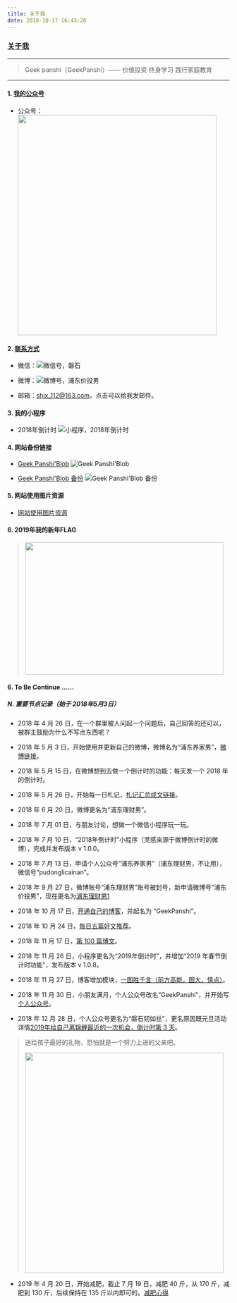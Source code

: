 ```yaml
---
title: 关于我
date: 2018-10-17 16:43:20
---
```


### [关于我](https://mp.weixin.qq.com/s/xxIkfGMFU7BaCeCJtdrtDg)

---
> Geek panshi（GeekPanshi）—— 价值投资 终身学习 践行家庭教育
---

#### 1. [我的公众号](https://mp.weixin.qq.com/s/xxIkfGMFU7BaCeCJtdrtDg)

* 公众号：<img src="/images/about/juBKMkS.jpg" width="450" height="500" align=center></img>


#### 2. [联系方式](https://mp.weixin.qq.com/s/xxIkfGMFU7BaCeCJtdrtDg)

* 微信：![微信号，磐石](/images/about/dx17wGO.png "微信号，磐石")

* 微博：![微博号，浦东价投男](/images/about/Meqtw3h.png "微博号，浦东价投男")

* 邮箱：<a href="mailto:shix_112@163.com?subject=Geek panshi">shix_112@163.com，点击可以给我发邮件。</a>

#### 3. 我的小程序

* 2018年倒计时 ![小程序，2018年倒计时](/images/about/Qlo5mNr.png "小程序，2018年倒计时")

#### 4. 网站备份链接
* [Geek Panshi'Blob](https://geekpanshi.github.io/ "Geek Panshi'Blob https://www.geekpanshi.com/")
  ![Geek Panshi'Blob](/images/about/yfsyqFk.png "Geek Panshi'Blob https://www.geekpanshi.com/")

* [Geek Panshi'Blob 备份](https://www.geekpanshi.com// "备份 - Geek Panshi'Blob https://www.geekpanshi.com/")
  ![Geek Panshi'Blob 备份](/images/about/mfMfnTU.png "备份 - Geek Panshi'Blob https://www.geekpanshi.com/")

#### 5. 网站使用图片资源

* [网站使用图片资源](/images/ "网站使用图片资源")

#### 6. 2019年我的新年FLAG

> <img src="/images/about/uZ7n0b7.jpg" width="450" height="300" align=center></img>

#### 6. To Be Continue ……

##### N. 重要节点记录（始于 2018年5月3日）

* 2018 年 4 月 26 日，在一个群里被人问起一个问题后，自己回答的还可以，被群主鼓励为什么不写点东西呢？

* 2018 年 5 月 3 日，开始使用并更新自己的微博，微博名为“浦东养家男”，[微博链接](https://weibo.com/u/6726260941)。

* 2018 年 5 月 15 日，在微博想到去做一个倒计时的功能：每天发一个 2018 年的倒计时。

* 2018 年 5 月 26 日，开始每一日札记，[札记汇总成文链接](/tags/札记汇总)。

* 2018 年 6 月 20 日，微博更名为“浦东理财男”。

* 2018 年 7 月 01 日，与朋友讨论，想做一个微信小程序玩一玩。

* 2018 年 7 月 10 日，“2018年倒计时”小程序（灵感来源于微博倒计时的微博），完成并发布版本 v 1.0.0。

* 2018 年 7 月 13 日，申请个人公众号“浦东养家男”（浦东理财男，不让用），微信号“pudonglicainan”。

* 2018 年 9 月 27 日，微博账号“浦东理财男”账号被封号，新申请微博号“浦东价投男”，现在更名为[浦东理财男1](https://weibo.com/u/6726260941)

* 2018 年 10 月 17 日，[开通自己的博客](/)，并起名为 “GeekPanshi”。

* 2018 年 10 月 24 日，[每日五篇好文推荐](/tags/美文推荐)。

* 2018 年 11 月 17 日，[第 100 篇博文](/archives/f031a7e.html)。

* 2018 年 11 月 26 日，小程序更名为“2019年倒计时”，并增加“2019 年春节倒计时功能”，发布版本 v 1.0.8。

* 2018 年 11 月 27 日，博客增加模块，[一图胜千言（前方高能，图大，慎点）](/archives/ba320aa2.html)。

* 2018 年 11 月 30 日，小朋友满月，个人公众号改名“GeekPanshi”，并开始写[个人公众号](https://mp.weixin.qq.com/s/xxIkfGMFU7BaCeCJtdrtDg)。

* 2018 年 12 月 28 日，个人公众号更名为“磐石韧如丝”，更名原因既元旦活动详情[2019年给自己离锦鲤最近的一次机会，倒计时第 3 天](https://mp.weixin.qq.com/s/jIPKT-kw-RXCL0CZxE-qwg)。
> 送给孩子最好的礼物，恐怕就是一个努力上进的父亲吧。
>
> <img src="/images/about/juBKMkS.jpg" width="450" height="500" align=center></img>

* 2019 年 4 月 20 日，开始减肥，截止 7 月 19 日，减肥 40 斤，从 170 斤，减肥到 130 斤，后续保持在 135 斤以内即可的。[减肥心得](http://t.cn/AiYzjhwx)



